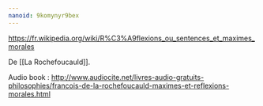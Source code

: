 ```yaml
---
nanoid: 9komynyr9bex
---
```

https://fr.wikipedia.org/wiki/R%C3%A9flexions_ou_sentences_et_maximes_morales

De [[La Rochefoucauld]].

Audio book : http://www.audiocite.net/livres-audio-gratuits-philosophies/francois-de-la-rochefoucauld-maximes-et-reflexions-morales.html
